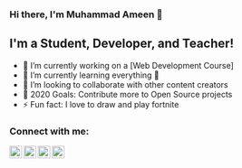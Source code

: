 ### Hi there, I'm Muhammad Ameen 👋

## I'm a Student, Developer, and Teacher!

- 🔭 I’m currently working on a [Web Development Course]
- 🌱 I’m currently learning everything 🤣
- 👯 I’m looking to collaborate with other content creators
- 🥅 2020 Goals: Contribute more to Open Source projects
- ⚡ Fun fact: I love to draw and play fortnite

### Connect with me:

[<img align="left" alt="codeSTACKr | YouTube" width="22px" src="https://cdn.jsdelivr.net/npm/simple-icons@v3/icons/youtube.svg" />][youtube]
[<img align="left" alt="codeSTACKr | Twitter" width="22px" src="https://cdn.jsdelivr.net/npm/simple-icons@v3/icons/twitter.svg" />][twitter]
[<img align="left" alt="codeSTACKr | LinkedIn" width="22px" src="https://cdn.jsdelivr.net/npm/simple-icons@v3/icons/linkedin.svg" />][linkedin]
[<img align="left" alt="codeSTACKr | Instagram" width="22px" src="https://cdn.jsdelivr.net/npm/simple-icons@v3/icons/instagram.svg" />][instagram]

<br />

[twitter]: https://twitter.com/MAmeenAkbar
[youtube]: https://www.youtube.com/channel/UC8zcsdIpuFHcGJouoJ399Dw?view_as=subscriber
[instagram]: https://www.instagram.com/m.ameenakbar/
[linkedin]: https://www.linkedin.com/in/m-ameen-akbar-286822177/
